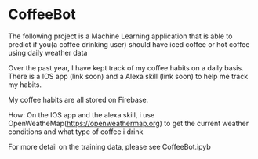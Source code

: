 # CoffeeBot

The following project is a Machine Learning application that is able to predict if you(a coffee drinking user) should have iced coffee or hot coffee using daily weather data

Over the past year, I have kept track of my coffee habits on a daily basis. 
There is a IOS app (link soon) and a Alexa skill (link soon) to help me track my habits.

My coffee habits are all stored on Firebase.

How:
On the IOS app and the alexa skill, i use OpenWeatheMap(https://openweathermap.org) to get the current weather conditions and what type of coffee i drink

For more detail on the training data, please see CoffeeBot.ipyb
